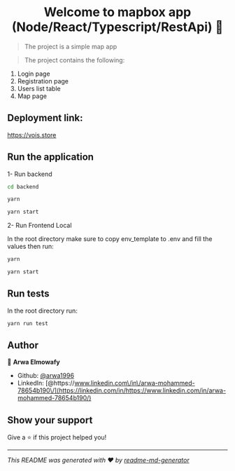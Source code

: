 <h1 align="center">Welcome to mapbox app (Node/React/Typescript/RestApi) 👋</h1>

> The project is a simple map app

> The project contains the following:

<ol>
<li>
 Login page
</li>
<li>
 Registration page 
</li>
<li>
 Users list table 
</li>
<li>
 Map page 
</li>
 </ol>

## Deployment link:

https://vois.store

## Run the application

1- Run backend

```sh
cd backend
```

```sh
yarn
```

```sh
yarn start
```

2- Run Frontend Local

In the root directory make sure to copy env_template to .env and fill the values then run:

```sh
yarn
```

```sh
yarn start
```

## Run tests

In the root directory run:

```sh
yarn run test
```

## Author

👤 **Arwa Elmowafy**

- Github: [@arwa1996](https://github.com/arwa1996)
- LinkedIn: [@https:\/\/www.linkedin.com\/in\/arwa-mohammed-78654b190\/](https://linkedin.com/in/https://www.linkedin.com/in/arwa-mohammed-78654b190/)

## Show your support

Give a ⭐️ if this project helped you!

---

_This README was generated with ❤️ by [readme-md-generator](https://github.com/kefranabg/readme-md-generator)_

